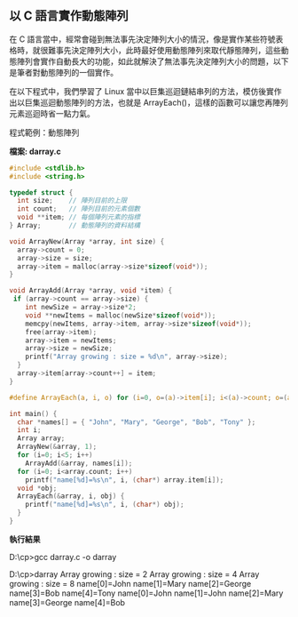 ## 以 C 語言實作動態陣列

在 C 語言當中，經常會碰到無法事先決定陣列大小的情況，像是實作某些符號表格時，就很難事先決定陣列大小，此時最好使用動態陣列來取代靜態陣列，這些動態陣列會實作自動長大的功能，如此就解決了無法事先決定陣列大小的問題，以下是筆者對動態陣列的一個實作。

在以下程式中，我們學習了 Linux 當中以巨集巡迴鏈結串列的方法，模仿後實作出以巨集巡迴動態陣列的方法，也就是 ArrayEach()，這樣的函數可以讓您再陣列元素巡迴時省一點力氣。

程式範例：動態陣列

**檔案: darray.c**

```c
#include <stdlib.h>
#include <string.h>

typedef struct {
  int size;    // 陣列目前的上限 
  int count;   // 陣列目前的元素個數 
  void **item; // 每個陣列元素的指標
} Array;       // 動態陣列的資料結構 

void ArrayNew(Array *array, int size) {
  array->count = 0;
  array->size = size;
  array->item = malloc(array->size*sizeof(void*));
}

void ArrayAdd(Array *array, void *item) {
 if (array->count == array->size) {
    int newSize = array->size*2;
    void **newItems = malloc(newSize*sizeof(void*));
    memcpy(newItems, array->item, array->size*sizeof(void*));
    free(array->item);
    array->item = newItems;
    array->size = newSize;
    printf("Array growing : size = %d\n", array->size);
  }
  array->item[array->count++] = item;
}

#define ArrayEach(a, i, o) for (i=0, o=(a)->item[i]; i<(a)->count; o=(a)->item[i],i++) 

int main() {
  char *names[] = { "John", "Mary", "George", "Bob", "Tony" };
  int i;
  Array array;
  ArrayNew(&array, 1);
  for (i=0; i<5; i++)
    ArrayAdd(&array, names[i]);
  for (i=0; i<array.count; i++)
    printf("name[%d]=%s\n", i, (char*) array.item[i]);
  void *obj;
  ArrayEach(&array, i, obj) {
    printf("name[%d]=%s\n", i, (char*) obj);
  }
}
```

**執行結果**

D:\cp>gcc darray.c -o darray

D:\cp>darray
Array growing : size = 2
Array growing : size = 4
Array growing : size = 8
name[0]=John
name[1]=Mary
name[2]=George
name[3]=Bob
name[4]=Tony
name[0]=John
name[1]=John
name[2]=Mary
name[3]=George
name[4]=Bob